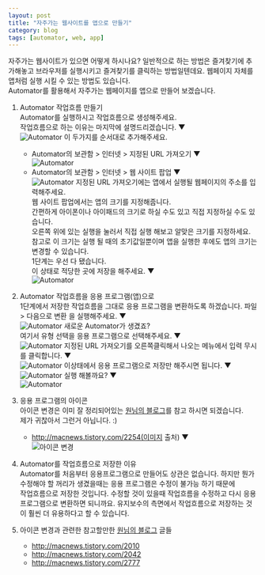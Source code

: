 ```yaml
---
layout: post
title: "자주가는 웹사이트를 앱으로 만들기"
category: blog
tags: [automator, web, app]
---
```


자주가는 웹사이트가 있으면 어떻게 하시나요?
일반적으로 하는 방법은 즐겨찾기에 추가해놓고 브라우저를 실행시키고 즐겨찾기를 클릭하는 방법일텐데요.
웹페이지 자체를 앱처럼 실행 시킬 수 있는 방법도 있습니다.  
Automator를 활용해서 자주가는 웹페이지를 앱으로 만들어 보겠습니다.

1. Automator 작업흐름 만들기  
Automator를 실행하시고 작업흐름으로 생성해주세요.  
작업흐름으로 하는 이유는 마지막에 설명드리겠습니다. ▼  
![Automator](../images/posts/webpage-to-app/5864fcd2_001.png)
이 두가지를 순서대로 추가해주세요.
    - Automator의 보관함 > 인터넷 > 지정된 URL 가져오기 ▼  
    ![Automator](../images/posts/webpage-to-app/5864fcd2_002.png)
    - Automator의 보관함 > 인터넷 > 웹 사이트 팝업 ▼  
    ![Automator](../images/posts/webpage-to-app/5864fcd2_003.png)
    지정된 URL 가져오기에는 앱에서 실행될 웹페이지의 주소를 입력해주세요.  
    웹 사이트 팝업에서는 앱의 크기를 지정해줍니다.  
    간편하게 아이폰이나 아이패드의 크기로 하실 수도 있고 직접 지정하실 수도 있습니다.  
    오른쪽 위에 있는 실행을 눌러서 직접 실행 해보고 알맞은 크기를 지정하세요.
    참고로 이 크기는 실행 될 때의 초기값일뿐이며 앱을 실행한 후에도 앱의 크기는 변경할 수 있습니다.  
    1단계는 우선 다 됐습니다.  
    이 상태로 적당한 곳에 저장을 해주세요. ▼  
    ![Automator](../images/posts/webpage-to-app/5864fcd2_004.png)

2. Automator 작업흐름을 응용 프로그램(앱)으로  
    1단계에서 저장한 작업흐름을 그대로 응용 프로그램을 변환하도록 하겠습니다.
    파일 > 다음으로 변환 을 실행해주세요. ▼  
    ![Automator](../images/posts/webpage-to-app/5864fcd2_005.png)
    새로운 Automator가 생겼죠?  
    여기서 유형 선택을 응용 프로그램으로 선택해주세요. ▼  
    ![Automator](../images/posts/webpage-to-app/5864fcd2_006.png)
    지정된 URL 가져오기를 오른쪽클릭해서 나오는 메뉴에서 입력 무시를 클릭합니다. ▼  
    ![Automator](../images/posts/webpage-to-app/5864fcd2_007.png)
    이상태에서 응용 프로그램으로 저장만 해주시면 됩니다. ▼  
    ![Automator](../images/posts/webpage-to-app/5864fcd2_008.png)
     실행 해볼까요? ▼  
     ![Automator](../images/posts/webpage-to-app/5864fcd2_009.png)

3. 응용 프로그램의 아이콘  
    아이콘 변경은 이미 잘 정리되어있는 [원님의 블로그](http://macnews.tistory.com)를 참고 하시면 되겠습니다.  
    제가 귀찮아서 그런거 아닙니다. :)  
    - http://macnews.tistory.com/2254(이미지 출처) ▼  
    ![아이콘 변경](../images/posts/webpage-to-app/5864fcd2_010.png)

4. Automator를 작업흐름으로 저장한 이유  
    Automator를 처음부터 응용프로그램으로 만들어도 상관은 없습니다.
    하지만 뭔가 수정해야 할 꺼리가 생겼을때는 응용 프로그램은 수정이 불가능 하기 때문에  
    작업흐름으로 저장한 것입니다.
    수정할 것이 있을때 작업흐름을 수정하고 다시 응용 프로그램으로 변환하면 되니까요.
    유지보수의 측면에서 작업흐름으로 저장하는 것이 훨씬 더 유용하다고 할 수 있습니다.
    

5. 아이콘 변경과 관련한 참고할만한 [원님의 블로그](http://macnews.tistory.com) 글들
    - http://macnews.tistory.com/2010
    - http://macnews.tistory.com/2042
    - http://macnews.tistory.com/2777